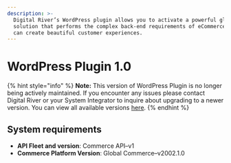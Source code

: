 ```yaml
---
description: >-
  Digital River’s WordPress plugin allows you to activate a powerful global
  solution that performs the complex back-end requirements of eCommerce so you
  can create beautiful customer experiences.
---
```


# WordPress Plugin 1.0

{% hint style="info" %}
**Note:** This version of WordPress Plugin is no longer being actively maintained. If you encounter any issues please contact Digital River or your System Integrator to inquire about upgrading to a newer version. You can view all available versions [here](https://docs.digitalriver.com/wordpress/).
{% endhint %}

## System requirements

* **API Fleet and version**: Commerce API–v1
* **Commerce Platform Version**: Global Commerce–v2002.1.0
